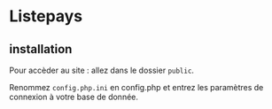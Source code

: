 # Listepays

## installation

Pour accèder au site : allez dans le dossier `public`.

Renommez `config.php.ini` en config.php et entrez les paramètres de connexion à votre base de donnée.

